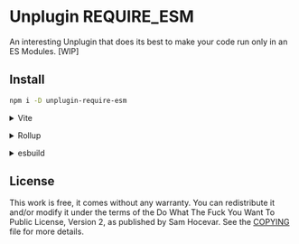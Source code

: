 # Unplugin REQUIRE_ESM

An interesting Unplugin that does its best to make your code run only in an ES Modules. [WIP]

## Install

```bash
npm i -D unplugin-require-esm

```

<details>
<summary>Vite</summary><br>

```ts
// vite.config.ts
import UnpluginRequireEsm from 'unplugin-require-esm'

export default defineConfig({
  plugins: [UnpluginRequireEsm.vite()],
})
```

<br></details>

<details>
<summary>Rollup</summary><br>

```ts
// rollup.config.js
import UnpluginRequireEsm from 'unplugin-require-esm'

export default {
  plugins: [UnpluginRequireEsm.rollup()],
}
```

<br></details>

<details>
<summary>esbuild</summary><br>

```ts
// esbuild.config.js
import { build } from 'esbuild'
import UnpluginRequireEsm from 'unplugin-require-esm'

build({
  plugins: [UnpluginRequireEsm.esbuild()],
})
```

<br></details>

## License

This work is free, it comes without any warranty. You can redistribute it and/or modify it under the
terms of the Do What The Fuck You Want To Public License, Version 2,
as published by Sam Hocevar. See the [COPYING](COPYING) file for more details.
